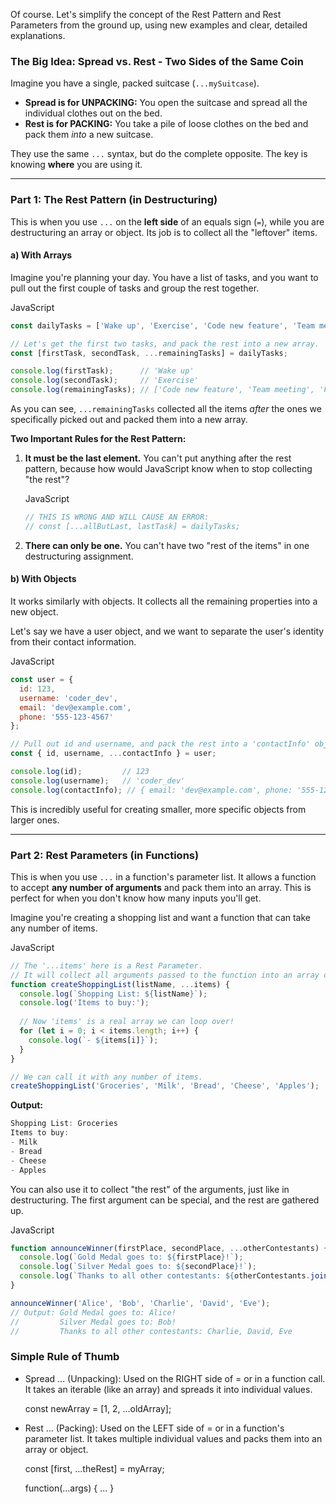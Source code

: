 Of course. Let's simplify the concept of the Rest Pattern and Rest Parameters from the ground up, using new examples and clear, detailed explanations.

### The Big Idea: Spread vs. Rest - Two Sides of the Same Coin

Imagine you have a single, packed suitcase (`...mySuitcase`).

- **Spread is for UNPACKING:** You open the suitcase and spread all the individual clothes out on the bed.
- **Rest is for PACKING:** You take a pile of loose clothes on the bed and pack them _into_ a new suitcase.

They use the same `...` syntax, but do the complete opposite. The key is knowing **where** you are using it.

---

### **Part 1: The Rest Pattern (in Destructuring)**

This is when you use `...` on the **left side** of an equals sign (`=`), while you are destructuring an array or object. Its job is to collect all the "leftover" items.

#### **a) With Arrays**

Imagine you're planning your day. You have a list of tasks, and you want to pull out the first couple of tasks and group the rest together.

JavaScript

```JavaScript
const dailyTasks = ['Wake up', 'Exercise', 'Code new feature', 'Team meeting', 'Fix bugs'];

// Let's get the first two tasks, and pack the rest into a new array.
const [firstTask, secondTask, ...remainingTasks] = dailyTasks;

console.log(firstTask);      // 'Wake up'
console.log(secondTask);     // 'Exercise'
console.log(remainingTasks); // ['Code new feature', 'Team meeting', 'Fix bugs']
```

As you can see, `...remainingTasks` collected all the items _after_ the ones we specifically picked out and packed them into a new array.

**Two Important Rules for the Rest Pattern:**

1. **It must be the last element.** You can't put anything after the rest pattern, because how would JavaScript know when to stop collecting "the rest"?
    
    JavaScript
    
    ```JavaScript
    // THIS IS WRONG AND WILL CAUSE AN ERROR:
    // const [...allButLast, lastTask] = dailyTasks;
    ```
    
2. **There can only be one.** You can't have two "rest of the items" in one destructuring assignment.

#### **b) With Objects**

It works similarly with objects. It collects all the remaining properties into a new object.

Let's say we have a user object, and we want to separate the user's identity from their contact information.

JavaScript

```JavaScript
const user = {
  id: 123,
  username: 'coder_dev',
  email: 'dev@example.com',
  phone: '555-123-4567'
};

// Pull out id and username, and pack the rest into a 'contactInfo' object.
const { id, username, ...contactInfo } = user;

console.log(id);         // 123
console.log(username);   // 'coder_dev'
console.log(contactInfo); // { email: 'dev@example.com', phone: '555-123-4567' }
```

This is incredibly useful for creating smaller, more specific objects from larger ones.

---

### **Part 2: Rest Parameters (in Functions)**

This is when you use `...` in a function's parameter list. It allows a function to accept **any number of arguments** and pack them into an array. This is perfect for when you don't know how many inputs you'll get.

Imagine you're creating a shopping list and want a function that can take any number of items.

JavaScript

```JavaScript
// The '...items' here is a Rest Parameter.
// It will collect all arguments passed to the function into an array called 'items'.
function createShoppingList(listName, ...items) {
  console.log(`Shopping List: ${listName}`);
  console.log('Items to buy:');
  
  // Now 'items' is a real array we can loop over!
  for (let i = 0; i < items.length; i++) {
    console.log(`- ${items[i]}`);
  }
}

// We can call it with any number of items.
createShoppingList('Groceries', 'Milk', 'Bread', 'Cheese', 'Apples');
```

**Output:**

```JavaScript
Shopping List: Groceries
Items to buy:
- Milk
- Bread
- Cheese
- Apples
```

You can also use it to collect "the rest" of the arguments, just like in destructuring. The first argument can be special, and the rest are gathered up.

JavaScript

```JavaScript
function announceWinner(firstPlace, secondPlace, ...otherContestants) {
  console.log(`Gold Medal goes to: ${firstPlace}!`);
  console.log(`Silver Medal goes to: ${secondPlace}!`);
  console.log(`Thanks to all other contestants: ${otherContestants.join(', ')}`);
}

announceWinner('Alice', 'Bob', 'Charlie', 'David', 'Eve');
// Output: Gold Medal goes to: Alice!
//         Silver Medal goes to: Bob!
//         Thanks to all other contestants: Charlie, David, Eve
```

### Simple Rule of Thumb

- Spread ... (Unpacking): Used on the RIGHT side of = or in a function call. It takes an iterable (like an array) and spreads it into individual values.
    
    const newArray = [1, 2, ...oldArray];
    
- Rest ... (Packing): Used on the LEFT side of = or in a function's parameter list. It takes multiple individual values and packs them into an array or object.
    
    const [first, ...theRest] = myArray;
    
    function(...args) { ... }